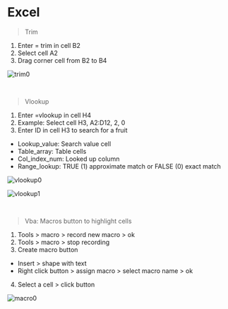 # Excel

> Trim

1. Enter = trim  in cell B2
2. Select cell A2
3. Drag corner cell from B2 to B4

![trim0](https://github.com/user-attachments/assets/a8e917b5-afcc-497c-a3ff-cd02132f76fc)

<br/>

> Vlookup

1. Enter =vlookup in cell H4
2. Example: Select cell H3, A2:D12, 2, 0
3. Enter ID in cell H3 to search for a fruit
- Lookup_value: Search value cell
- Table_array: Table cells
- Col_index_num: Looked up column
- Range_lookup: TRUE (1) approximate match or FALSE (0) exact match

![vlookup0](https://github.com/user-attachments/assets/e2aa5959-b1c1-4459-ac36-174619673275)

![vlookup1](https://github.com/user-attachments/assets/854d4887-fdf7-4fd4-af2d-4dd86afba3ef)

<br/>

> Vba: Macros button to highlight cells

1. Tools > macro > record new macro > ok
2. Tools > macro > stop recording
3. Create macro button
- Insert > shape with text
- Right click button > assign macro > select macro name > ok
4. Select a cell > click button

![macro0](https://github.com/user-attachments/assets/4768e0ac-eded-4f27-bd34-6c72c84efb75)
